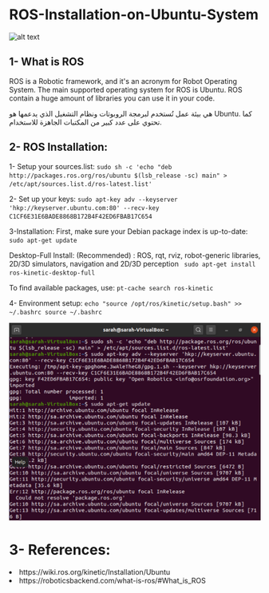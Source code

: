 # ROS-Installation-on-Ubuntu-System

![alt text](https://external-content.duckduckgo.com/iu/?u=https%3A%2F%2Finsights.ubuntu.com%2Fwp-content%2Fuploads%2Fe203%2FROS.png&f=1&nofb=1)

## 1- What is ROS
ROS is a Robotic framework, and it's an acronym for Robot Operating System.
The main supported operating system for ROS is Ubuntu. ROS contain a huge amount of libraries you can use it in your code.

  هي بيئة عمل تُستخدم لبرمجة الروبوتات ونظام التشغيل الذي يدعمها هو Ubuntu.
  كما تحتوي على عدد كبير من المكتبات الجاهزة للاستخدام.
  
  
  ## 2- ROS Installation:
  1- Setup your sources.list:
  `sudo sh -c 'echo "deb http://packages.ros.org/ros/ubuntu $(lsb_release -sc) main" > /etc/apt/sources.list.d/ros-latest.list'`
  
  2- Set up your keys:
  `sudo apt-key adv --keyserver 'hkp://keyserver.ubuntu.com:80' --recv-key C1CF6E31E6BADE8868B172B4F42ED6FBAB17C654`
  
  3-Installation:
  First, make sure your Debian package index is up-to-date:
  `sudo apt-get update`
  
  Desktop-Full Install: (Recommended) : ROS, rqt, rviz, robot-generic libraries, 2D/3D simulators, navigation and 2D/3D perception
 ` sudo apt-get install ros-kinetic-desktop-full`
  
  To find available packages, use:
  `pt-cache search ros-kinetic`
 
  4- Environment setup:
  `echo "source /opt/ros/kinetic/setup.bash" >> ~/.bashrc source ~/.bashrc`
  
  ![Uploading MyInstallation.png…](MyInstallation.png)
  
  
  # 3- References:
  <li>https://wiki.ros.org/kinetic/Installation/Ubuntu</li>
  <li>https://roboticsbackend.com/what-is-ros/#What_is_ROS</li>
